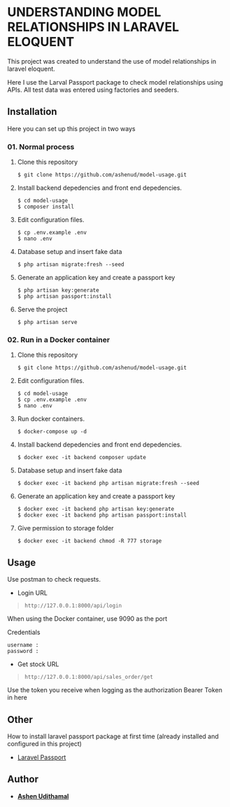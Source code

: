 # UNDERSTANDING MODEL RELATIONSHIPS IN LARAVEL ELOQUENT

This project was created to understand the use of model relationships in laravel eloquent.

Here I use the Larval Passport package to check model relationships using APIs. All test data was entered using factories and seeders.

## Installation

Here you can set up this project in two ways

### 01. Normal process

1. Clone this repository
    ```
    $ git clone https://github.com/ashenud/model-usage.git
    ```
2. Install backend depedencies and front end depedencies.
    ```
    $ cd model-usage
    $ composer install
    ```
3. Edit configuration files.
    ```
    $ cp .env.example .env
    $ nano .env
    ```
4. Database setup and insert fake data
    ```
    $ php artisan migrate:fresh --seed
    ```
5. Generate an application key and create a passport key
    ```
    $ php artisan key:generate
    $ php artisan passport:install
    ```
6. Serve the project
    ```
    $ php artisan serve
    ```

###  02. Run in a Docker container

1. Clone this repository
    ```
    $ git clone https://github.com/ashenud/model-usage.git
    ```
2. Edit configuration files.
    ```
    $ cd model-usage
    $ cp .env.example .env
    $ nano .env
    ```
3. Run docker containers.
    ```
    $ docker-compose up -d
    ```
4. Install backend depedencies and front end depedencies.
    ```
    $ docker exec -it backend composer update
    ```
5. Database setup and insert fake data
    ```
    $ docker exec -it backend php artisan migrate:fresh --seed
    ```
6. Generate an application key and create a passport key
    ```
    $ docker exec -it backend php artisan key:generate
    $ docker exec -it backend php artisan passport:install
    ```
7. Give permission to storage folder
    ```
    $ docker exec -it backend chmod -R 777 storage
    ```

## Usage

Use postman to check requests.

* Login URL

> `http://127.0.0.1:8000/api/login`

When using the Docker container, use 9090 as the port

Credentials 

```
username : 
password : 
```

* Get stock URL

> `http://127.0.0.1:8000/api/sales_order/get`

Use the token you receive when logging as the authorization Bearer Token in here


## Other

How to install laravel passport package at first time (already installed and configured in this project)

- [Laravel Passport](https://laravel.com/docs/8.x/passport)


## Author

* **[Ashen Udithamal](https://www.linkedin.com/in/ashenud/)** 
